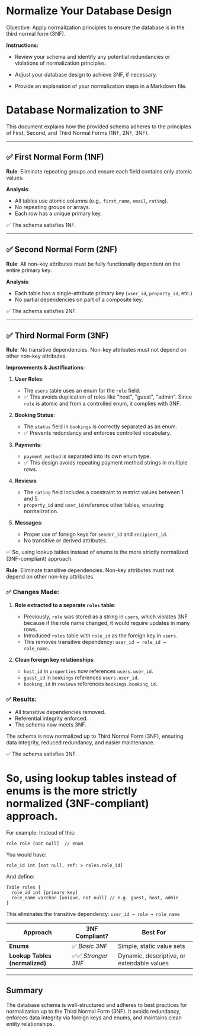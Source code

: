 # Normalize Your Database Design

Objective: Apply normalization principles to ensure the database is in the third normal form (3NF).

**Instructions:**

- Review your schema and identify any potential redundancies or violations of normalization principles.

- Adjust your database design to achieve 3NF, if necessary.

- Provide an explanation of your normalization steps in a Markdown file.

# Database Normalization to 3NF

This document explains how the provided schema adheres to the principles of First, Second, and Third Normal Forms (1NF, 2NF, 3NF).

---

## ✅ First Normal Form (1NF)

**Rule**: Eliminate repeating groups and ensure each field contains only atomic values.

**Analysis**:
- All tables use atomic columns (e.g., `first_name`, `email`, `rating`).
- No repeating groups or arrays.
- Each row has a unique primary key.

✅ The schema satisfies 1NF.

---

## ✅ Second Normal Form (2NF)

**Rule**: All non-key attributes must be fully functionally dependent on the entire primary key.

**Analysis**:
- Each table has a single-attribute primary key (`user_id`, `property_id`, etc.)
- No partial dependencies on part of a composite key.

✅ The schema satisfies 2NF.

---

## ✅ Third Normal Form (3NF)

**Rule**: No transitive dependencies. Non-key attributes must not depend on other non-key attributes.

**Improvements & Justifications**:

1. **User Roles**:
   - The `users` table uses an enum for the `role` field.
   - ✅ This avoids duplication of roles like "host", "guest", "admin". Since `role` is atomic and from a controlled enum, it complies with 3NF.

2. **Booking Status**:
   - The `status` field in `bookings` is correctly separated as an enum.
   - ✅ Prevents redundancy and enforces controlled vocabulary.

3. **Payments**:
   - `payment_method` is separated into its own enum type.
   - ✅ This design avoids repeating payment method strings in multiple rows.

4. **Reviews**:
   - The `rating` field includes a constraint to restrict values between 1 and 5.
   - `property_id` and `user_id` reference other tables, ensuring normalization.

5. **Messages**:
   - Proper use of foreign keys for `sender_id` and `recipient_id`.
   - No transitive or derived attributes.

✅ So, using lookup tables instead of enums is the more strictly normalized (3NF-compliant) approach.


**Rule**: Eliminate transitive dependencies. Non-key attributes must not depend on other non-key attributes.

### ✅ Changes Made:
1. **Role extracted to a separate `roles` table**:
   - Previously, `role` was stored as a string in `users`, which violates 3NF because if the role name changed, it would require updates in many rows.
   - Introduced `roles` table with `role_id` as the foreign key in `users`.
   - This removes transitive dependency: `user_id → role_id → role_name`.

2. **Clean foreign key relationships**:
   - `host_id` in `properties` now references `users.user_id`.
   - `guest_id` in `bookings` references `users.user_id`.
   - `booking_id` in `reviews` references `bookings.booking_id`.

### ✅ Results:
- All transitive dependencies removed.
- Referential integrity enforced.
- The schema now meets 3NF.

The schema is now normalized up to Third Normal Form (3NF), ensuring data integrity, reduced redundancy, and easier maintenance.

✅ The schema satisfies 3NF.

# So, using lookup tables instead of enums is the more strictly normalized (3NF-compliant) approach.

For example:
Instead of this:

```dbml
role role [not null]  // enum
```
You would have:

```dbml
role_id int [not null, ref: > roles.role_id]
```
And define:

```dbml
Table roles {
  role_id int [primary key]
  role_name varchar [unique, not null] // e.g. guest, host, admin
}
```
This eliminates the transitive dependency:
```user_id → role → role_name```

| Approach                       | 3NF Compliant?    | Best For                                   |
| ------------------------------ | ----------------- | ------------------------------------------ |
| **Enums**                      | ✅ *Basic 3NF*     | Simple, static value sets                  |
| **Lookup Tables (normalized)** | ✅✅ *Stronger 3NF* | Dynamic, descriptive, or extendable values |

---

## Summary

The database schema is well-structured and adheres to best practices for normalization up to the Third Normal Form (3NF). It avoids redundancy, enforces data integrity via foreign keys and enums, and maintains clean entity relationships.

